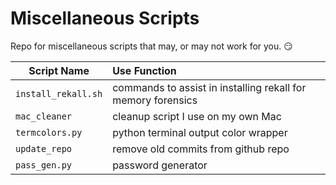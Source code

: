 # Miscellaneous Scripts

Repo for miscellaneous scripts that may, or may not work for you. :smirk:

Script Name | Use Function
| ----- |:-----  
`install_rekall.sh` | commands to assist in installing rekall for memory forensics
`mac_cleaner`| cleanup script I use on my own Mac
`termcolors.py`| python terminal output color wrapper
`update_repo`| remove old commits from github repo
`pass_gen.py`| password generator
